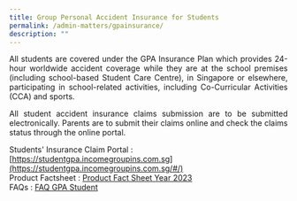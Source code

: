```yaml
---
title: Group Personal Accident Insurance for Students
permalink: /admin-matters/gpainsurance/
description: ""
---
```

<p align="justify">
All students are covered under the GPA Insurance Plan which provides 24-hour worldwide accident coverage while they are at the school premises (including school-based Student Care Centre), in Singapore or elsewhere, participating in school-related activities, including Co-Curricular Activities (CCA) and sports. </p>

<p align="justify">
All student accident insurance claims submission are to be submitted electronically. Parents are to submit their claims online and check the claims status through the online portal.</p>

Students' Insurance Claim Portal : [https://studentgpa.incomegroupins.com.sg](https://studentgpa.incomegroupins.com.sg/#/) <br>
Product Factsheet : [Product Fact Sheet Year 2023](https://drive.google.com/file/d/1SGC6PsGLiRsxzEFmHgiB77hjWmJpMV8z/view?usp=sharing) <br>
FAQs : [FAQ GPA Student](https://drive.google.com/file/d/12sy1UU47f1wpMXjqNnsiopBN7zTeO4tF/view?usp=sharing)


